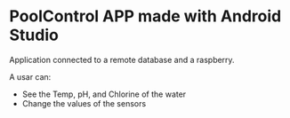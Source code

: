 # PoolControl APP made with Android Studio

Application connected to a remote database and a raspberry.

A usar can:

- See the Temp, pH, and Chlorine of the water
- Change the values of the sensors
